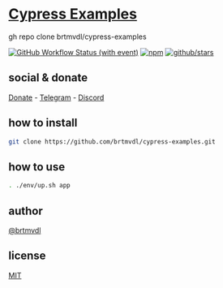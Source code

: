 # [Cypress Examples]()

gh repo clone brtmvdl/cypress-examples

[![GitHub Workflow Status (with event)](https://img.shields.io/github/actions/workflow/status/brtmvdl/cypress-examples/npm-publish.yml?label=GitHub%20Actions&link=https%3A%2F%2Fgithub.com%2Fbrtmvdl%2Fenv%2Factions%2Fworkflows%2Fnpm-publish.yml)](https://github.com/brtmvdl/cypress-examples/actions/workflows/npm-publish.yml) [![npm](https://img.shields.io/npm/dw/%40brtmvdl/cypress-examples?label=NPM%20Weekly%20Downloads)](https://www.npmjs.com/package/@brtmvdl/cypress-examples) [![github/stars](https://img.shields.io/github/stars/brtmvdl/cypress-examples?style=social)](https://img.shields.io/github/stars/brtmvdl/cypress-examples?style=social) 

## social & donate

[Donate](https://link.mercadopago.com.br/brtmvdl) - [Telegram](https://t.me/+KRmg5MlqgMk0MTg5) - [Discord](https://discord.gg/FpxetYYp)

## how to install

```sh
git clone https://github.com/brtmvdl/cypress-examples.git
```

## how to use

```sh
. ./env/up.sh app
```

## author

[@brtmvdl](https://www.linkedin.com/in/brtmvdl/)

## license

[MIT](./LICENSE)
